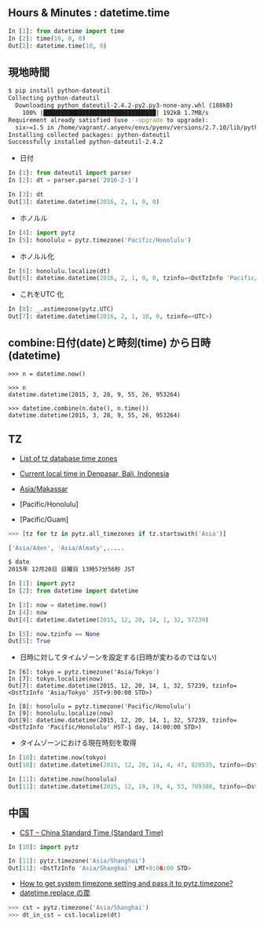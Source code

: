 ## Hours & Minutes : datetime.time

~~~py
In [1]: from datetime import time
In [2]: time(10, 0, 0)
Out[2]: datetime.time(10, 0)
~~~


## 現地時間

~~~bash
$ pip install python-dateutil
Collecting python-dateutil
  Downloading python_dateutil-2.4.2-py2.py3-none-any.whl (188kB)
    100% |████████████████████████████████| 192kB 1.7MB/s
Requirement already satisfied (use --upgrade to upgrade):
  six>=1.5 in /home/vagrant/.anyenv/envs/pyenv/versions/2.7.10/lib/python2.7/site-packages (from python-dateutil)
Installing collected packages: python-dateutil
Successfully installed python-dateutil-2.4.2
~~~

- 日付

~~~py
In [1]: from dateutil import parser
In [2]: dt = parser.parse('2016-2-1')

In [3]: dt
Out[3]: datetime.datetime(2016, 2, 1, 0, 0)
~~~

- ホノルル
~~~py
In [4]: import pytz
In [5]: honolulu = pytz.timezone('Pacific/Honolulu')
~~~

- ホノルル化

~~~py
In [6]: honolulu.localize(dt)
Out[6]: datetime.datetime(2016, 2, 1, 0, 0, tzinfo=<DstTzInfo 'Pacific/Honolulu' HST-1 day, 14:00:00 STD>)
~~~

- これをUTC 化

~~~py
In [8]: _.astimezone(pytz.UTC)
Out[7]: datetime.datetime(2016, 2, 1, 10, 0, tzinfo=<UTC>)
~~~


## combine:日付(date)と時刻(time) から日時(datetime)

~~~
>>> n = datetime.now()

>>> n
datetime.datetime(2015, 3, 28, 9, 55, 26, 953264)

>>> datetime.combine(n.date(), n.time())
datetime.datetime(2015, 3, 28, 9, 55, 26, 953264)
~~~



## TZ

- [List of tz database time zones](https://en.wikipedia.org/wiki/List_of_tz_database_time_zones)
- [Current local time in Denpasar, Bali, Indonesia](http://www.timeanddate.com/worldclock/indonesia/denpasar)

- [Asia/Makassar](https://en.wikipedia.org/wiki/Asia/Makassar)
- [Pacific/Honolulu]
- [Pacific/Guam]

~~~py
>>> [tz for tz in pytz.all_timezones if tz.startswith('Asia')]

['Asia/Aden', 'Asia/Almaty',.....
~~~

~~~bash
$ date
2015年 12月20日 日曜日 13時57分56秒 JST
~~~

~~~python
In [1]: import pytz
In [2]: from datetime import datetime

In [3]: now = datetime.now()
In [4]: now
Out[4]: datetime.datetime(2015, 12, 20, 14, 1, 32, 57239)

In [5]: now.tzinfo == None
Out[5]: True

~~~

- 日時に対してタイムゾーンを設定する(日時が変わるのではない)

~~~
In [6]: tokyo = pytz.timezone('Asia/Tokyo')
In [7]: tokyo.localize(now)
Out[7]: datetime.datetime(2015, 12, 20, 14, 1, 32, 57239, tzinfo=<DstTzInfo 'Asia/Tokyo' JST+9:00:00 STD>)

In [8]: honolulu = pytz.timezone('Pacific/Honolulu')
In [9]: honolulu.localize(now)
Out[9]: datetime.datetime(2015, 12, 20, 14, 1, 32, 57239, tzinfo=<DstTzInfo 'Pacific/Honolulu' HST-1 day, 14:00:00 STD>)
~~~

- タイムゾーンにおける現在時刻を取得

~~~py
In [10]: datetime.now(tokyo)
Out[10]: datetime.datetime(2015, 12, 20, 14, 4, 47, 820535, tzinfo=<DstTzInfo 'Asia/Tokyo' JST+9:00:00 STD>)

In [11]: datetime.now(honolulu)
Out[11]: datetime.datetime(2015, 12, 19, 19, 4, 53, 709388, tzinfo=<DstTzInfo 'Pacific/Honolulu' HST-1 day, 14:00:00 STD>)
~~~

## 中国

- [CST – China Standard Time (Standard Time)](http://www.timeanddate.com/time/zones/cst-china)

~~~py
In [10]: import pytz

In [11]: pytz.timezone('Asia/Shanghai')
Out[11]: <DstTzInfo 'Asia/Shanghai' LMT+8:06:00 STD>
~~~


- [How to get system timezone setting and pass it to pytz.timezone?](http://stackoverflow.com/questions/13218506/how-to-get-system-timezone-setting-and-pass-it-to-pytz-timezone)
- [datetime.replace の罠
](http://matsui.goga.co.jp/article/396497913.html)

~~~python
>>> cst = pytz.timezone('Asia/Shanghai')
>>> dt_in_cst = cst.localize(dt)
~~~
